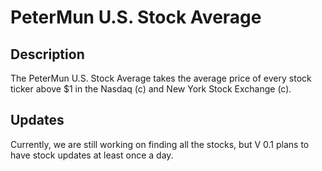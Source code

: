 # PeterMun U.S. Stock Average

## Description
The PeterMun U.S. Stock Average takes the average price of every stock ticker above $1 in the Nasdaq (c) and New York Stock Exchange (c).

## Updates

Currently, we are still working on finding all the stocks, but V 0.1 plans to have stock updates at least once a day. 
